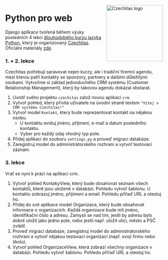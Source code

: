 <a href="https://www.czechitas.cz/"><img align="right" src="https://cdn.myshoptet.com/usr/www.shop-czechitas.cz/user/logos/logo.png" alt="Czechitas logo" width="180"/></a> 

# Python pro web

Django aplikace tvořená během výuky posledních 4 lekcí [dlouhodobého kurzu jazyka Python](https://www.czechitas.cz/cs/kalendar-akci/akce/24752/2021/02/16), který je organizovaný [Czechitas](https://www.czechitas.cz/en/).
Oficiální materiály [zde](https://kodim.cz/czechitas/progr2-python/python-pro-web).

### 1. + 2. lekce
Czechitas potřebují spravovat nejen kurzy, ale i tradiční firemní agendu, mezi kterou patří kontakty se sponzory, partnery a dalšími důležitými osobami. Vytvořme si základ jednoduchého CRM systému (Customer Relationship Management), který by takovou agendu dokázal obstarat.

1. Uvnitř svého projektu `czechitas` založ novou aplikaci `crm`.
2. Vytvoř pohled, který přivítá uživatele na úvodní straně textem `"Vítej v CRM systému Czechitas!"`
3. Vytvoř model `Kontakt`, který bude reprezentovat kontakt na nějakou osobu. 
   - U kontaktu eviduj jméno, příjmení, e-mail a datum posledního kontaktu.
   - Vyber pro každý údaj vhodný typ pole.
4. Přidej aplikaci do souboru `settings.py` a proveď migraci databáze.
5. Zaregistruj model do administrátorského rozhraní a vytvoř testovací záznam.

### 3. lekce

Vrať se nyní k práci na aplikaci crm.

1. Vytvoř pohled KontakyView, který bude obsahovat seznam všech kontaktů, které jsou uložené v databázi. Pohledu vytvoř šablonu. U kontaktu zobrazuj jméno, přijímení a email. Pohledu přiřaď URL a otestuj ho.
2. Přidej do své aplikace model Organizace, který bude obsahovat informace o organizacích. Každá organizace bude mít jméno, identifikační číslo a adresu. Zamysli se nad tím, jestli by adresu bylo dobré uložit jako jedno pole, nebo jestli např. uložit ulici, město a PSČ zvlášť.
3. Proveď migraci databáze, zaregistruj model do administrátorského rozhraní a vytvoř nějakou testovací organizaci (např. svoji firmu nebo školu).
4. Vytvoř pohled OrganizaceView, která zobrazí všechny organizace v databázi. Pohledu vytvoř šablonu. Pohledu přiřaď URL a otestuj ho.
